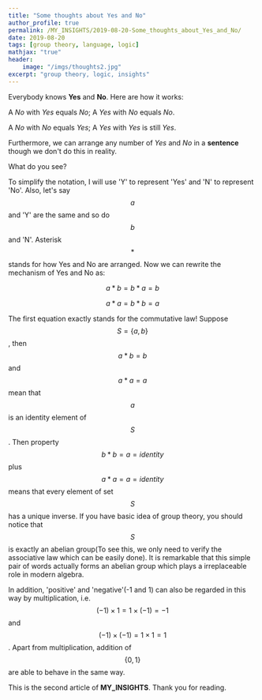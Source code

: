 ```yaml
---
title: "Some thoughts about Yes and No"
author_profile: true
permalink: /MY_INSIGHTS/2019-08-20-Some_thoughts_about_Yes_and_No/
date: 2019-08-20
tags: [group theory, language, logic]
mathjax: "true"
header:
    image: "/imgs/thoughts2.jpg"
excerpt: "group theory, logic, insights"
---
```


Everybody knows **Yes** and **No**. Here are how it works:

A *No* with *Yes* equals *No*; A *Yes* with *No* equals *No*.

A *No* with *No* equals *Yes*; A *Yes* with *Yes* is still *Yes*.

Furthermore, we can arrange any number of *Yes* and *No* in a **sentence** though we don't do this in reality.

What do you see?

To simplify the notation, I will use 'Y' to represent 'Yes' and 'N' to represent 'No'. Also, let's say $$a$$ and 'Y' are the same and so do $$b$$ and 'N'. Asterisk $$*$$ stands for how Yes and No are arranged. Now we can rewrite the mechanism of Yes and No as:

$$a*b=b*a=b$$

$$a*a=b*b=a$$

The first equation exactly stands for the commutative law! Suppose $$S = \{a,b\}$$, then $$a*b=b$$ and $$a*a=a$$ mean that $$a$$ is an identity element of $$S$$. Then property $$b*b=a=identity$$ plus $$a*a=a=identity$$ means that every element of set $$S$$ has a unique inverse. If you have basic idea of group theory, you should notice that $$S$$ is exactly an abelian group(To see this, we only need to verify the associative law which can be easily done). It is remarkable that this simple pair of words actually forms an abelian group which plays a irreplaceable role in modern algebra. 

In addition, 'positive' and 'negative'(-1 and 1) can also be regarded in this way by multiplication, i.e. $$(-1)\times 1=1 \times (-1)=-1$$ and $$(-1)\times (-1)=1\times 1=1$$. Apart from multiplication, addition of $$\{0,1\}$$ are able to behave in the same way.

This is the second article of **MY_INSIGHTS**. Thank you for reading.
